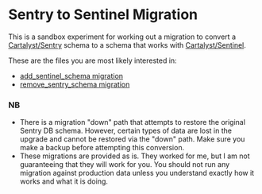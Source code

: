 # Sentry to Sentinel Migration

This is a sandbox experiment for working out a migration to convert a [Cartalyst/Sentry](https://cartalyst.com/manual/sentry/2.1) schema to a schema that works with [Cartalyst/Sentinel](https://cartalyst.com/manual/sentinel/2.0).

These are the files you are most likely interested in: 

- [add_sentinel_schema migration](https://github.com/SRLabs/SentryToSentinelConversion/blob/master/database/migrations/2016_09_19_000103_add_sentinel_schema.php)
- [remove_sentry_schema migration](https://github.com/SRLabs/SentryToSentinelConversion/blob/master/database/migrations/2016_09_19_000113_remove_sentry_schema.php)

### NB
- There is a migration "down" path that attempts to restore the original Sentry DB schema.  However, certain types of data are lost in the upgrade and cannot be restored via the "down" path.  Make sure you make a backup before attempting this conversion. 
- These migrations are provided as is.  They worked for me, but I am not guaranteeing that they will work for you.  You should not run any migration against production data unless you understand exactly how it works and what it is doing. 
